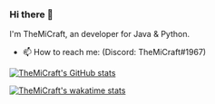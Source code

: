 ### Hi there 👋
I'm TheMiCraft, an developer for Java & Python.

- 📫 How to reach me: (Discord: TheMiCraft#1967)

[![TheMiCraft's GitHub stats](https://github-readme-stats.vercel.app/api?username=themicraft&count_private=true&show_icons=true&hide=stars)](https://github.com/anuraghazra/github-readme-stats)

[![TheMiCraft's wakatime stats](https://github-readme-stats.vercel.app/api/wakatime?username=themicraft)](https://github.com/anuraghazra/github-readme-stats)

